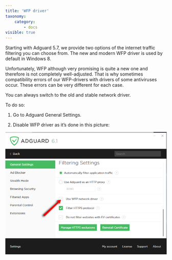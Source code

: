 ```yaml
---
title: 'WFP driver'
taxonomy:
    category:
        - docs
visible: true
---
```


Starting with Adguard 5.7, we provide two options of the internet traffic filtering you can choose from. The new and modern WFP driver is used by default in Windows 8.

Unfortunately, WFP although very promising is quite a new one and therefore is not completely well-adjusted. That is why sometimes compatibility errors of our WFP-drivers with drivers of some antiviruses occur. These errors can be very different for each case.

You can always switch to the old and stable network driver.

To do so:

1. Go to Adguard General Settings.

2. Disable WFP driver as it’s done in this picture:

![](wpf_en_2.png)